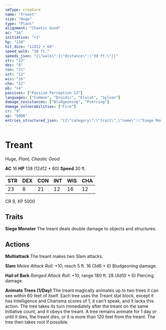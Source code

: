 ```yaml
---
smType: creature
name: "Treant"
size: "Huge"
type: "Plant"
alignment: "Chaotic Good"
ac: "16"
initiative: "+3"
hp: "138"
hit_dice: "12d12 + 60"
speed_walk: "30 ft."
speeds_json: "{\"walk\":{\"distance\":\"30 ft.\"}}"
str: "23"
dex: "8"
con: "21"
int: "12"
wis: "16"
cha: "12"
pb: "+4"
passives: ["Passive Perception 13"]
languages: ["Common", "Druidic", "Elvish", "Sylvan"]
damage_resistances: ["Bludgeoning", "Piercing"]
damage_vulnerabilities: ["Fire"]
cr: "9"
xp: "5000"
entries_structured_json: "[{\"category\":\"trait\",\"name\":\"Siege Monster\",\"text\":\"The treant deals double damage to objects and structures.\"},{\"category\":\"action\",\"name\":\"Multiattack\",\"text\":\"The treant makes two Slam attacks.\"},{\"category\":\"action\",\"name\":\"Slam\",\"text\":\"*Melee Attack Roll:* +10, reach 5 ft. 16 (3d6 + 6) Bludgeoning damage.\",\"kind\":\"Melee Attack Roll\",\"to_hit\":\"+10\",\"range\":\"5 ft\",\"damage\":\"16 (3d6 + 6) Bludgeoning\"},{\"category\":\"action\",\"name\":\"Hail of Bark\",\"text\":\"*Ranged Attack Roll:* +10, range 180 ft. 28 (4d10 + 6) Piercing damage.\",\"kind\":\"Ranged Attack Roll\",\"to_hit\":\"+10\",\"range\":\"180 ft\",\"damage\":\"28 (4d10 + 6) Piercing\"},{\"category\":\"action\",\"name\":\"Animate Trees\",\"recharge\":\"1/Day\",\"text\":\"The treant magically animates up to two trees it can see within 60 feet of itself. Each tree uses the Treant stat block, except it has Intelligence and Charisma scores of 1, it can't speak, and it lacks this action. The tree takes its turn immediately after the treant on the same Initiative count, and it obeys the treant. A tree remains animate for 1 day or until it dies, the treant dies, or it is more than 120 feet from the treant. The tree then takes root if possible.\"}]"
---
```


# Treant
*Huge, Plant, Chaotic Good*

**AC** 16
**HP** 138 (12d12 + 60)
**Speed** 30 ft.

| STR | DEX | CON | INT | WIS | CHA |
| --- | --- | --- | --- | --- | --- |
| 23 | 8 | 21 | 12 | 16 | 12 |

CR 9, XP 5000

## Traits

**Siege Monster**
The treant deals double damage to objects and structures.

## Actions

**Multiattack**
The treant makes two Slam attacks.

**Slam**
*Melee Attack Roll:* +10, reach 5 ft. 16 (3d6 + 6) Bludgeoning damage.

**Hail of Bark**
*Ranged Attack Roll:* +10, range 180 ft. 28 (4d10 + 6) Piercing damage.

**Animate Trees (1/Day)**
The treant magically animates up to two trees it can see within 60 feet of itself. Each tree uses the Treant stat block, except it has Intelligence and Charisma scores of 1, it can't speak, and it lacks this action. The tree takes its turn immediately after the treant on the same Initiative count, and it obeys the treant. A tree remains animate for 1 day or until it dies, the treant dies, or it is more than 120 feet from the treant. The tree then takes root if possible.
